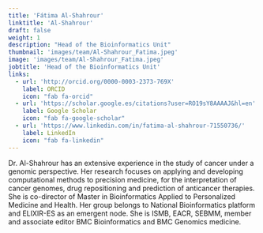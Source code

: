 ```yaml
---
title: 'Fátima Al-Shahrour'
linktitle: 'Al-Shahrour'
draft: false
weight: 1
description: "Head of the Bioinformatics Unit"
thumbnail: 'images/team/Al-Shahrour_Fatima.jpeg'
image: 'images/team/Al-Shahrour_Fatima.jpeg'
jobtitle: 'Head of the Bioinformatics Unit'
links:
  - url: 'http://orcid.org/0000-0003-2373-769X'
    label: ORCID
    icon: "fab fa-orcid"
  - url: 'https://scholar.google.es/citations?user=RO19sY8AAAAJ&hl=en'
    label: Google Scholar
    icon: "fab fa-google-scholar"
  - url: 'https://www.linkedin.com/in/fatima-al-shahrour-71550736/'
    label: LinkedIn
    icon: "fab fa-linkedin"
---
```


Dr. Al-Shahrour has an extensive experience in the study of cancer under a genomic perspective. Her research focuses on applying and developing computational methods to precision medicine, for the interpretation of cancer genomes, drug repositioning and prediction of anticancer therapies. She is co-director of Master in Bioinformatics Applied to Personalized Medicine and Health. Her group belongs to National Bioinformatics platform and ELIXIR-ES as an emergent node. She is ISMB, EACR, SEBMM, member and associate editor BMC Bioinformatics and BMC Genomics medicine.
